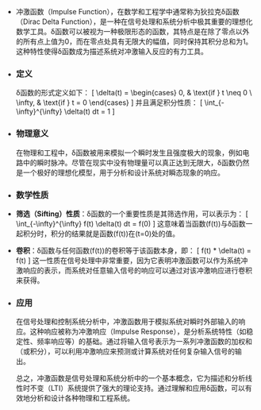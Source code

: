 - 冲激函数（Impulse Function），在数学和工程学中通常称为狄拉克δ函数（Dirac Delta Function），是一种在信号处理和系统分析中极其重要的理想化数学工具。δ函数可以被视为一种极限形态的函数，其特点是在除了零点以外的所有点上值为0，而在零点处具有无限大的幅值，同时保持其积分总和为1。这种特性使得δ函数成为描述系统对冲激输入反应的有力工具。
- ### 定义
  δ函数的形式定义如下：
  \[ \delta(t) = \begin{cases} 
  0, & \text{if } t \neq 0 \\
  \infty, & \text{if } t = 0 
  \end{cases}
  \]
  并且满足积分性质：
  \[ \int_{-\infty}^{\infty} \delta(t) dt = 1 \]
- ### 物理意义
  在物理和工程中，δ函数被用来模拟一个瞬时发生且强度极大的现象，例如电路中的瞬时脉冲。尽管在现实中没有物理量可以真正达到无限大，δ函数仍然是一个极好的理想化模型，用于分析和设计系统对瞬态现象的响应。
- ### 数学性质
- **筛选（Sifting）性质**：δ函数的一个重要性质是其筛选作用，可以表示为：
  \[ \int_{-\infty}^{\infty} f(t) \delta(t) dt = f(0) \]
  这意味着当函数\(f(t)\)与δ函数一起积分时，积分的结果就是函数\(f(t)\)在\(t=0\)处的值。
- **卷积**：δ函数与任何函数\(f(t)\)的卷积等于该函数本身，即：
  \[ f(t) * \delta(t) = f(t) \]
  这一性质在信号处理中非常重要，因为它表明冲激函数可以作为系统冲激响应的表示，而系统对任意输入信号的响应可以通过对该冲激响应进行卷积来获得。
- ### 应用
  在信号处理和控制系统分析中，冲激函数用于模拟系统对瞬时外部输入的响应。这种响应被称为冲激响应（Impulse Response），是分析系统特性（如稳定性、频率响应等）的基础。通过将输入信号表示为一系列冲激函数的加权和（或积分），可以利用冲激响应来预测或计算系统对任何复杂输入信号的输出。
  
  总之，冲激函数是信号处理和系统分析中的一个基本概念，它为描述和分析线性时不变（LTI）系统提供了强大的理论支持。通过理解和应用δ函数，可以有效地分析和设计各种物理和工程系统。